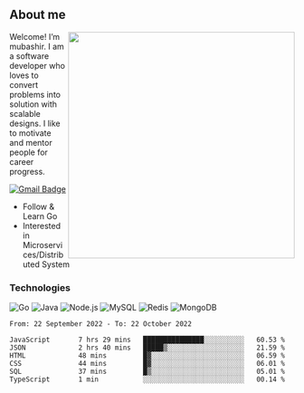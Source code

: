 ## About me

<img align="right" src="https://github-readme-stats-zhiwei-feng.vercel.app/api?username=mub4shir&show_icons=true" width="400" />

Welcome! I’m mubashir. I am a software developer who loves to convert problems into solution with scalable designs. I like to motivate and mentor people for career progress.

[![Gmail Badge](https://img.shields.io/badge/-mubashir11131719@gmail.com-c14438?style=flat-square&logo=Gmail&logoColor=white&link=mailto:mubashir11131719@gmail.com)](mailto:mubashir11131719@gmail.com)




- Follow & Learn Go
- Interested in Microservices/Distributed System


### Technologies
![Go](https://img.shields.io/badge/-Go-000000?style=flat-square&logo=go)
![Java](https://img.shields.io/badge/-Java-E34A86?style=flat-square&logo=java)
![Node.js](https://img.shields.io/badge/-Node.js-000000?style=flat-square&logo=node.js)
![MySQL](https://img.shields.io/badge/-MySQL-orange?style=flat-square&logo=MySQL)
![Redis](https://img.shields.io/badge/-Redis-black?style=flat-square&logo=Redis)
![MongoDB](https://img.shields.io/badge/-MongoDB-000000?style=flat-square&logo=mongodb)






<!--START_SECTION:waka-->

```text
From: 22 September 2022 - To: 22 October 2022

JavaScript       7 hrs 29 mins   ███████████████░░░░░░░░░░   60.53 %
JSON             2 hrs 40 mins   █████▒░░░░░░░░░░░░░░░░░░░   21.59 %
HTML             48 mins         █▓░░░░░░░░░░░░░░░░░░░░░░░   06.59 %
CSS              44 mins         █▓░░░░░░░░░░░░░░░░░░░░░░░   06.01 %
SQL              37 mins         █▒░░░░░░░░░░░░░░░░░░░░░░░   05.01 %
TypeScript       1 min           ░░░░░░░░░░░░░░░░░░░░░░░░░   00.14 %
```

<!--END_SECTION:waka-->
</p>


